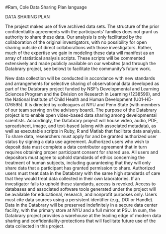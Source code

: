 #Ram, Cole Data Sharing Plan language

DATA SHARING PLAN

The project makes use of five archived data sets. The structure of the prior confidentiality agreements with the participants’ families does not grant us authority to share these data. Our analysis is only facilitated by the collaboration of the original investigators, with no possibility for open sharing outside of direct collaborations with those investigators. Rather, much of the expertise we gain in modeling these data will manifest as an array of statistical analysis scripts. These scripts will be commented extensively and made publicly available on our websites (and through the Databrary project, see below) to facilitate the community’s future work.

New data collection will be conducted in accordance with new standards and arrangements for selective sharing of observational data developed as part of the Databrary project funded by NSF’s Developmental and Learning Sciences Program and the Division on Research in Learning (1238599), and the National Institute of Child Health and Human Development (U01-HD-076595).  It is directed by colleagues at NYU and Penn State (with members of our team serving on the advisory board). The purpose of the Databrary project is to enable open video-based data sharing among developmental scientists. Accordingly, the Databrary project will house video, audio, PDF, spreadsheet, image, and text-based (along with associated metadata), as well as executable scripts in Ruby, R and Matlab that facilitate data analysis. To share data, researchers must apply for and be granted authorized user status by signing a data use agreement. Authorized users who wish to deposit data must complete a data contributor agreement that in turn requires obtaining proper participant consent for shared use. All users and depositors must agree to uphold standards of ethics concerning the treatment of human subjects, including guaranteeing that they will only share data that a participant has granted permission to share. Authorized users must treat data in the Databrary with the same high standards of care that they would treat data collected in their own laboratories. If an investigator fails to uphold these standards, access is revoked. Access to databases and associated software tools generated under the project will be available for educational, research, and nonprofit purposes only. Users must cite data sources using a persistent identifier (e.g., DOI or Handle). Data in the Databrary will be preserved indefinitely in a secure data center facility, with the primary store at NYU and a full mirror at PSU. In sum, the Databrary project provides a warehouse at the leading edge of modern data sharing and confidentiality-protections that will facilitate future use of the data collected in this project. 
  
